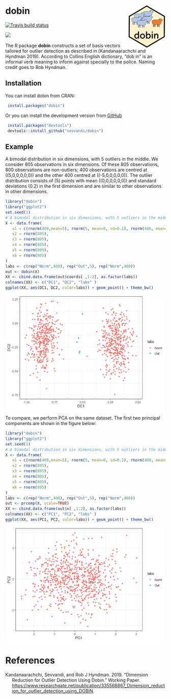 
# dobin <img src='man/figures/logo.png' align="right" height="132.5" />

[![Travis build
status](https://travis-ci.org/sevvandi/dobin.svg?branch=master)](https://travis-ci.org/sevvandi/dobin)

[![](https://cranlogs.r-pkg.org/badges/dobin)](https://cran.r-project.org/package=dobin)

The R package **dobin** constructs a set of basis vectors tailored for
outlier detection as described in (Kandanaarachchi and Hyndman 2019).
According to Collins English dictionary, “dob in” is an informal verb
meaning to inform against specially to the police. Naming credit goes to
Rob Hyndman.

## Installation

You can install dobin from CRAN:

``` r
 install.packages("dobin")
```

Or you can install the development version from
[GitHub](https://github.com/sevvandi/dobin)

``` r
 install.packages("devtools")
 devtools::install_github("sevvandi/dobin")
```

## Example

A bimodal distribution in six dimensions, with 5 outliers in the middle.
We consider 805 observations in six dimensions. Of these 805
observations, 800 observations are non-outliers; 400 observations are
centred at \((5,0,0,0,0,0)\) and the other 400 centred at
\((-5,0,0,0,0,0)\). The outlier distribution consists of \(5\) points
with mean \((0,0,0,0,0,0)\) and standard deviations \(0.2\) in the first
dimension and are similar to other observations in other dimensions.

``` r
library("dobin")
library("ggplot2")
set.seed(1)
# A bimodal distribution in six dimensions, with 5 outliers in the middle.
X <- data.frame(
   x1 = c(rnorm(400,mean=5), rnorm(5, mean=0, sd=0.2), rnorm(400, mean=-5)),
   x2 = rnorm(805),
   x3 = rnorm(805),
   x4 = rnorm(805),
   x5 = rnorm(805),
   x6 = rnorm(805)
)
labs <- c(rep("Norm",400), rep("Out",5), rep("Norm",400))
out <- dobin(X)
XX <- cbind.data.frame(out$coords[ ,1:2], as.factor(labs))
colnames(XX) <- c("DC1", "DC2", "labs" )
ggplot(XX, aes(DC1, DC2, color=labs)) + geom_point() + theme_bw()
```

![](man/figures/bimodal-1.png)<!-- -->

To compare, we perform PCA on the same dataset. The first two principal
components are shown in the figure below:

``` r
library("dobin")
library("ggplot2")
set.seed(1)
# A bimodal distribution in six dimensions, with 5 outliers in the middle.
X <- data.frame(
   x1 = c(rnorm(400,mean=5), rnorm(5, mean=0, sd=0.2), rnorm(400, mean=-5)),
   x2 = rnorm(805),
   x3 = rnorm(805),
   x4 = rnorm(805),
   x5 = rnorm(805),
   x6 = rnorm(805)
)
labs <- c(rep("Norm",400), rep("Out",5), rep("Norm",400))
out <- prcomp(X, scale=TRUE)
XX <- cbind.data.frame(out$x[ ,1:2], as.factor(labs))
colnames(XX) <- c("PC1", "PC2", "labs" )
ggplot(XX, aes(PC1, PC2, color=labs)) + geom_point() + theme_bw()
```

![](man/figures/bimodal_pca-1.png)<!-- -->

# References

<div id="refs" class="references hanging-indent">

<div id="ref-dobin">

Kandanaarachchi, Sevvandi, and Rob J Hyndman. 2019. “Dimension Reduction
for Outlier Detection Using Dobin.” Working Paper.
<https://www.researchgate.net/publication/335568867_Dimension_reduction_for_outlier_detection_using_DOBIN>.

</div>

</div>
